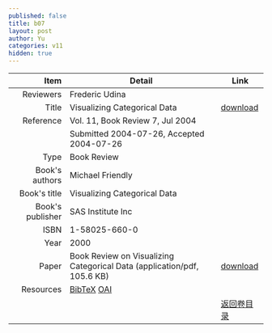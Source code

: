 ```yaml
---
published: false
title: b07
layout: post
author: Yu
categories: v11
hidden: true
---
```


| Item | Detail | Link |
|---:|---|---|
| Reviewers | Frederic Udina| |
| Title |Visualizing Categorical Data | [download](http://www.jstatsoft.org/v11/b07/paper) |
| Reference |Vol. 11, Book Review 7, Jul 2004 | |
| | Submitted 2004-07-26, Accepted 2004-07-26| | 
| Type | Book Review| |
| Book's authors | Michael Friendly| |
| Book's title | Visualizing Categorical Data| |
| Book's publisher | SAS Institute Inc| |
| ISBN | 1-58025-660-0| |
| Year | 2000| |
| Paper | Book Review on Visualizing Categorical Data  (application/pdf, 105.6 KB)| [download](http://www.jstatsoft.org/v11/b07/paper) |
| Resources | [BibTeX](http://www.jstatsoft.org/v11/b07/bibtex) [OAI](http://www.jstatsoft.org/oai?verb=GetRecord&identifier=oai.jstatsoft/v11/b07&prefix=oai_dc)| |
| |  | [返回卷目录]({{site.baseurl}}/volume/v11.html) |